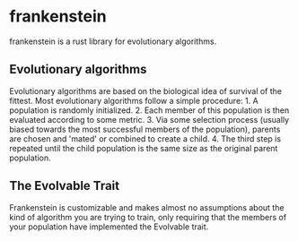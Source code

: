 # frankenstein
frankenstein is a rust library for evolutionary algorithms.

## Evolutionary algorithms 
Evolutionary algorithms are based on the biological idea of survival of the fittest. Most evolutionary algorithms follow a simple procedure: 
    1. A population is randomly initialized. 
    2. Each member of this population is then evaluated according to some metric. 
    3. Via some selection process (usually biased towards the most successful members of the population), parents are chosen and 'mated' or combined to create a child.
    4. The third step is repeated until the child population is the same size as the original parent population.
    
## The Evolvable Trait
Frankenstein is customizable and makes almost no assumptions about the kind of algorithm you are trying to train, only requiring that the members of your population have implemented the Evolvable trait.  
